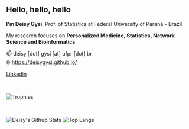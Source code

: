 ## Hello, hello, hello
**I'm Deisy Gysi**, Prof. of Statistics at Federal University of Paraná - Brazil.

My research focuses on **Personalized Medicine, Statistics, Network Science and Bioinformatics**

:mailbox:  deisy [dot] gysi [at] ufpr [dot] br
<br>
:globe_with_meridians: https://deisygysi.github.io/
<br>


[Linkedin](https://www.linkedin.com/in/deisy-morselli-gysi/)

<br>

![Trophies](https://github-profile-trophy.vercel.app/?theme=dracula&column=3&margin-w=8&margin-h=8&username=deisygysi&no-bg=true)

<br>



![Deisy's Github Stats](https://github-readme-stats.vercel.app/api?username=deisygysi&count_private=true&show_icons=true&include_all_commits=true&theme=dracula)
![Top Langs](https://github-readme-stats.vercel.app/api/top-langs/?username=deisygysi&hide=html,css,scss,Tex&layout=compact&theme=dracula)

<!--
![Top Langs](https://github-readme-stats.vercel.app/api/top-langs/?username=deisygysi&hide=html,css,scss,Tex&theme=dracula)
![Visitor Badge](https://visitor-badge.laobi.icu/badge?page_id=deisygysi)
![Deisy's GitHub stats](https://github-readme-stats.vercel.app/api?username=deisygysi&show_icons=true&theme=dracula) -->
